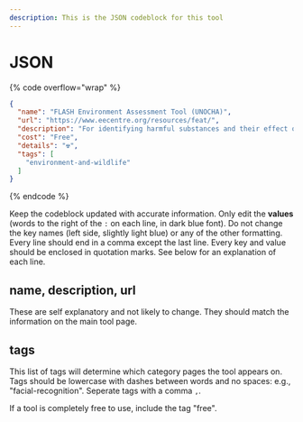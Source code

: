 ```yaml
---
description: This is the JSON codeblock for this tool
---
```


# JSON

{% code overflow="wrap" %}
```json
{
  "name": "FLASH Environment Assessment Tool (UNOCHA)",
  "url": "https://www.eecentre.org/resources/feat/",
  "description": "For identifying harmful substances and their effect on the environment after industry has been destroyed.",
  "cost": "Free",
  "details": "☢️",
  "tags": [
    "environment-and-wildlife"
  ]
}
```
{% endcode %}

Keep the codeblock updated with accurate information. Only edit the **values** (words to the right of the `:` on each line, in dark blue font). Do not change the key names (left side, slightly light blue) or any of the other formatting. Every line should end in a comma except the last line. Every key and value should be enclosed in quotation marks. See below for an explanation of each line.&#x20;

## name, description, url

These are self explanatory and not likely to change. They should match the information on the main tool page.

## tags

This list of tags will determine which category pages the tool appears on. Tags should be lowercase with dashes between words and no spaces: e.g., "facial-recognition". Seperate tags with a comma `,`.

If a tool is completely free to use, include the tag "free".

